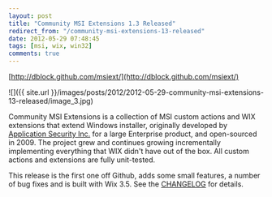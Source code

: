```yaml
---
layout: post
title: "Community MSI Extensions 1.3 Released"
redirect_from: "/community-msi-extensions-13-released"
date: 2012-05-29 07:48:45
tags: [msi, wix, win32]
comments: true
---
```

[http://dblock.github.com/msiext/](http://dblock.github.com/msiext/)

![]({{ site.url }}/images/posts/2012/2012-05-29-community-msi-extensions-13-released/image_3.jpg)

Community MSI Extensions is a collection of MSI custom actions and WIX extensions that extend Windows installer, originally developed by [Application Security Inc.](http://www.appsecinc.com/) for a large Enterprise product, and open-sourced in 2009. The project grew and continues growing incrementally implementing everything that WIX didn't have out of the box. All custom actions and extensions are fully unit-tested.

This release is the first one off Github, adds some small features, a number of bug fixes and is built with Wix 3.5. See the [CHANGELOG](https://github.com/dblock/msiext/blob/master/CHANGELOG.md) for details.
